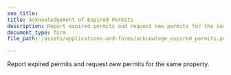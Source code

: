 ```yaml
---
seo_title: 
title: Acknowledgement of Expired Permits
description: Report expired permits and request new permits for the same property.
document_type: form
file_path: /assets/applications-and-forms/acknowlege_expired_permits.pdf

---
```

Report expired permits and request new permits for the same property.
